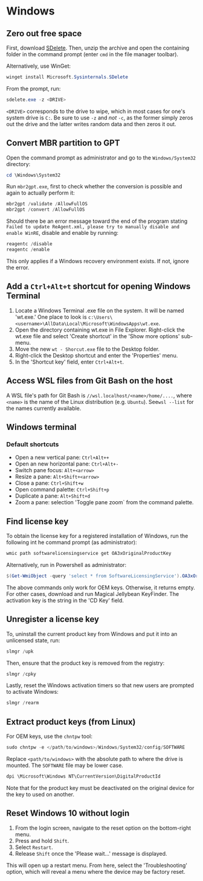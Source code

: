 # Windows

## Zero out free space

First, download [SDelete](https://download.sysinternals.com/files/SDelete.zip).
Then, unzip the archive and open the containing folder in the command prompt
(enter `cmd` in the file manager toolbar).

Alternatively, use WinGet:

```ps1
winget install Microsoft.Sysinternals.SDelete
```

From the prompt, run:

```ps1
sdelete.exe -z <DRIVE>
```

`<DRIVE>` corresponds to the drive to wipe, which in most cases for one's system
drive is `C:`. Be sure to use `-z` and _not_ `-c`, as the former simply zeros
out the drive and the latter writes random data and then zeros it out.

## Convert MBR partition to GPT

Open the command prompt as administrator and go to the `Windows/System32`
directory:

```ps1
cd \Windows\System32
```

Run `mbr2gpt.exe`, first to check whether the conversion is possible and again
to actually perform it:

```ps1
mbr2gpt /validate /AllowFullOS
mbr2gpt /convert /AllowFullOS
```

Should there be an error message toward the end of the program stating
`Failed to update ReAgent.xml, please try to manually disable and enable WinRE`,
disable and enable by running:

```ps1
reagentc /disable
reagentc /enable
```

This only applies if a Windows recovery environment exists. If not, ignore the
error.

## Add a `Ctrl+Alt+t` shortcut for opening Windows Terminal

1. Locate a Windows Terminal .exe file on the system. It will be named 'wt.exe.'
   One place to look is
   `c:\Users\<username>\AllData\Local\Microsoft\WindowsApps\wt.exe`.
2. Open the directory containing wt.exe in File Explorer. Right-click the wt.exe
   file and select 'Create shortcut' in the 'Show more options' sub-menu.
3. Move the new `wt - Shorcut.exe` file to the Desktop folder.
4. Right-click the Desktop shortcut and enter the 'Properties' menu.
5. In the 'Shortcut key' field, enter `Ctrl+Alt+t`.

## Access WSL files from Git Bash on the host

A WSL file's path for Git Bash is `//wsl.localhost/<name>/home/....`, where
`<name>` is the name of the Linux distribution (e.g. `Ubuntu`). See`wsl --list`
for the names currently available.

## Windows terminal

### Default shortcuts

- Open a new vertical pane: `Ctrl+Alt++`
- Open an new horizontal pane: `Ctrl+Alt+-`
- Switch pane focus: `Alt+<arrow>`
- Resize a pane: `Alt+Shift+<arrow>`
- Close a pane: `Ctrl+Shift+w`
- Open command palette: `Ctrl+Shift+p`
- Duplicate a pane: `Alt+Shift+d`
- Zoom a pane: selection 'Toggle pane zoom` from the command palette.

## Find license key

To obtain the license key for a registered installation of Windows, run the
following int he command prompt (as administrator):

```ps1
wmic path softwarelicensingservice get OA3xOriginalProductKey
```

Alternatively, run in Powershell as administrator:

```powershell
$(Get-WmiObject -query 'select * from SoftwareLicensingService').OA3xOriginalProductKey
```

The above commands only work for OEM keys. Otherwise, it returns empty. For
other cases, download and run Magical Jellybean KeyFinder. The activation key is
the string in the 'CD Key' field.

## Unregister a license key

To, uninstall the current product key from Windows and put it into an unlicensed
state, run:

```ps1
slmgr /upk
```

Then, ensure that the product key is removed from the registry:

```ps1
slmgr /cpky
```

Lastly, reset the Windows activation timers so that new users are prompted to
activate Windows:

```ps1
slmgr /rearm
```

## Extract product keys (from Linux)

For OEM keys, use the `chntpw` tool:

```ps1
sudo chntpw -e </path/to/windows>/Windows/System32/config/SOFTWARE
```

Replace `<path/to/windows>` with the absolute path to where the drive is
mounted. The `SOFTWARE` file may be lower case.

```ps1
dpi \Microsoft\Windows NT\CurrentVersion\DigitalProductId
```

Note that for the product key must be deactivated on the original device for the
key to used on another.

## Reset Windows 10 without login

1. From the login screen, navigate to the reset option on the bottom-right menu.
2. Press and hold `Shift`.
3. Select `Restart`.
4. Release `Shift` once the 'Please wait...' message is displayed.

This will open up a restart menu. From here, select the 'Troubleshooting'
option, which will reveal a menu where the device may be factory reset.
